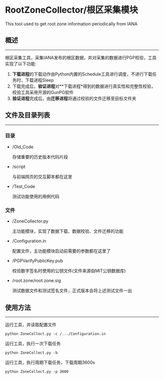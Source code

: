 # RootZoneCollector/根区采集模块

This tool used to get root zone information periodically from IANA

## 概述
-----
根区采集工具，采集IANA发布的根区数据，并对采集的数据进行PGP校验，工具实现了以下功能:   

1. **下载进程**的下载动作由Python内置的Schedule工具进行调度，不进行下载任务时，下载进程Sleep
2. 下载完成后，**验证进程**对**下载进程*得到的数据进行真实性和完整性校验，校验工具采用开源的GunPG软件
3. **验证进程**完成后，由**迁移进程**将通过校验的文件迁移至目标文件夹

## 文件及目录列表
-----
### 目录

+ /Old_Code
 
	存储重要的历史版本代码片段
+ /script

	与前端网页的交互脚本都在这里
+ /Test_Code

	测试功能使用的用例代码

### 文件

+ /ZoneCollector.py

	主功能模块，实现了数据下载、数据校验、文件迁移的功能
+ /Configuration.in

	配置文件，主功能模块启动前需要的参数都在这里了
+ /PGPVarifyPublicKey.pub

	校验数字签名时使用的公钥文件(文件来源自MIT公钥数据库)
+ /root.zone/root.zone.sig

	测试数据文件和测试签名文件，正式版本会将上述测试文件一出
   
## 使用方法
-----
运行工具，并读取配置文件

	python ZoneCollect.py -c /.../Configuration.in

运行工具，执行一次下载任务

	python ZoneCollect.py -b

运行工具，执行周期下载任务，下载周期3600s

	python ZoneCollect.py -p 3600

